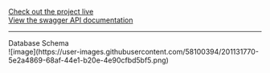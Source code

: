 [Check out the project live](https://storefront-nkdev.vercel.app) 
<br />
[View the swagger API documentation](https://ecommerceapi.xyz/swagger-ui.html)
<hr />
Database Schema
<br />
![image](https://user-images.githubusercontent.com/58100394/201131770-5e2a4869-68af-44e1-b20e-4e90cfbd5bf5.png)
